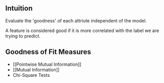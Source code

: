 ## Intuition

Evaluate the 'goodness' of each attriute independent of the model.

A feature is considered good if it is more correlated with the label we are trying to predict.

## Goodness of Fit Measures

- [[Pointwise Mutual Information]]
- [[Mutual Information]]
- Chi-Square Tests



